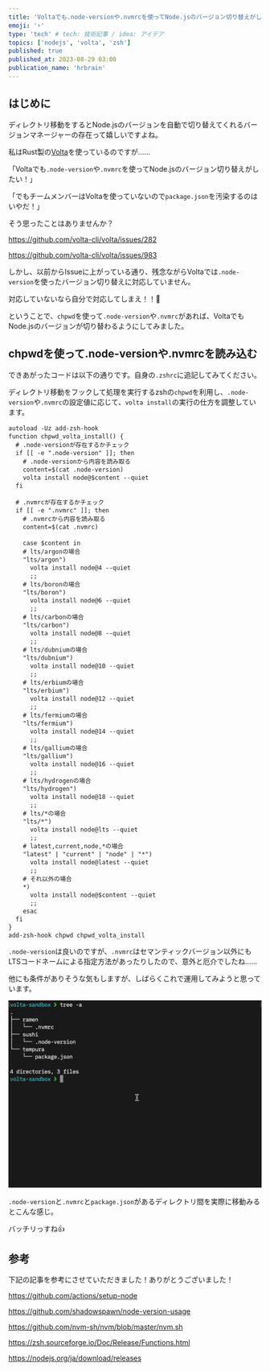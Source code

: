 ```yaml
---
title: 'Voltaでも.node-versionや.nvmrcを使ってNode.jsのバージョン切り替えがしたい！'
emoji: '⚡'
type: 'tech' # tech: 技術記事 / idea: アイデア
topics: ['nodejs', 'volta', 'zsh']
published: true
published_at: 2023-08-29 03:00
publication_name: 'hrbrain'
---
```


## はじめに

ディレクトリ移動をするとNode.jsのバージョンを自動で切り替えてくれるバージョンマネージャーの存在って嬉しいですよね。

私はRust製の[Volta](https://volta.sh/)を使っているのですが……

「Voltaでも`.node-version`や`.nvmrc`を使ってNode.jsのバージョン切り替えがしたい！」

「でもチームメンバーはVoltaを使っていないので`package.json`を汚染するのはいやだ！」

そう思ったことはありませんか？

https://github.com/volta-cli/volta/issues/282

https://github.com/volta-cli/volta/issues/983

しかし、以前からIssueに上がっている通り、残念ながらVoltaでは`.node-version`を使ったバージョン切り替えに対応していません。

対応していないなら自分で対応してしまえ！！👊

ということで、`chpwd`を使って`.node-version`や`.nvmrc`があれば、VoltaでもNode.jsのバージョンが切り替わるようにしてみました。

## chpwdを使って.node-versionや.nvmrcを読み込む

できあがったコードは以下の通りです。自身の`.zshrc`に追記してみてください。

ディレクトリ移動をフックして処理を実行するzshの`chpwd`を利用し、`.node-version`や`.nvmrc`の設定値に応じて、`volta install`の実行の仕方を調整しています。

```sh:.zshrc
autoload -Uz add-zsh-hook
function chpwd_volta_install() {
  # .node-versionが存在するかチェック
  if [[ -e ".node-version" ]]; then
    # .node-versionから内容を読み取る
    content=$(cat .node-version)
    volta install node@$content --quiet
  fi

  # .nvmrcが存在するかチェック
  if [[ -e ".nvmrc" ]]; then
    # .nvmrcから内容を読み取る
    content=$(cat .nvmrc)

    case $content in
    # lts/argonの場合
    "lts/argon")
      volta install node@4 --quiet
      ;;
    # lts/boronの場合
    "lts/boron")
      volta install node@6 --quiet
      ;;
    # lts/carbonの場合
    "lts/carbon")
      volta install node@8 --quiet
      ;;
    # lts/dubniumの場合
    "lts/dubnium")
      volta install node@10 --quiet
      ;;
    # lts/erbiumの場合
    "lts/erbium")
      volta install node@12 --quiet
      ;;
    # lts/fermiumの場合
    "lts/fermium")
      volta install node@14 --quiet
      ;;
    # lts/galliumの場合
    "lts/gallium")
      volta install node@16 --quiet
      ;;
    # lts/hydrogenの場合
    "lts/hydrogen")
      volta install node@18 --quiet
      ;;
    # lts/*の場合
    "lts/*")
      volta install node@lts --quiet
      ;;
    # latest,current,node,*の場合
    "latest" | "current" | "node" | "*")
      volta install node@latest --quiet
      ;;
    # それ以外の場合
    *)
      volta install node@$content --quiet
      ;;
    esac
  fi
}
add-zsh-hook chpwd chpwd_volta_install
```

`.node-version`は良いのですが、`.nvmrc`はセマンティックバージョン以外にもLTSコードネームによる指定方法があったりしたので、意外と厄介でしたね……

他にも条件がありそうな気もしますが、しばらくこれで運用してみようと思っています。

![ramenディレクトリとsushiディレクトリとtempuraディレクトリを移動しているところ](/images/989acf69368896/ramen-sushi-tempura.gif)

`.node-version`と`.nvmrc`と`package.json`があるディレクトリ間を実際に移動みるとこんな感じ。

バッチリっすね👍

## 参考

下記の記事を参考にさせていただきました！ありがとうございました！

https://github.com/actions/setup-node

https://github.com/shadowspawn/node-version-usage

https://github.com/nvm-sh/nvm/blob/master/nvm.sh

https://zsh.sourceforge.io/Doc/Release/Functions.html

https://nodejs.org/ja/download/releases
